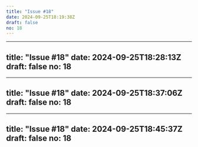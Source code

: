 ```yaml
---
title: "Issue #18"
date: 2024-09-25T18:19:38Z
draft: false
no: 18
---
```

---
title: "Issue #18"
date: 2024-09-25T18:28:13Z
draft: false
no: 18
---
---
title: "Issue #18"
date: 2024-09-25T18:37:06Z
draft: false
no: 18
---
---
title: "Issue #18"
date: 2024-09-25T18:45:37Z
draft: false
no: 18
---

